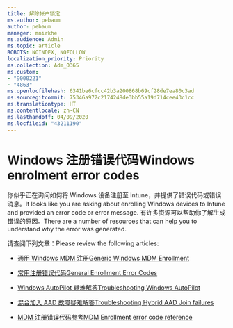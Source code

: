 ```yaml
---
title: 解除帐户锁定
ms.author: pebaum
author: pebaum
manager: mnirkhe
ms.audience: Admin
ms.topic: article
ROBOTS: NOINDEX, NOFOLLOW
localization_priority: Priority
ms.collection: Adm_O365
ms.custom:
- "9000221"
- "4863"
ms.openlocfilehash: 6341be6cfcc42b3a200868b69cf28de7ea80c3ad
ms.sourcegitcommit: 75346a972c2174248de3bb55a19d714cee43c1cc
ms.translationtype: HT
ms.contentlocale: zh-CN
ms.lasthandoff: 04/09/2020
ms.locfileid: "43211190"
---
```

# <a name="windows-enrolment-error-codes"></a><span data-ttu-id="21205-102">Windows 注册错误代码</span><span class="sxs-lookup"><span data-stu-id="21205-102">Windows enrolment error codes</span></span>

<span data-ttu-id="21205-103">你似乎正在询问如何将 Windows 设备注册至 Intune，并提供了错误代码或错误消息。</span><span class="sxs-lookup"><span data-stu-id="21205-103">It looks like you are asking about enrolling Windows devices to Intune and provided an error code or error message.</span></span> <span data-ttu-id="21205-104">有许多资源可以帮助你了解生成错误的原因。</span><span class="sxs-lookup"><span data-stu-id="21205-104">There are a number of resources that can help you to understand why the error was generated.</span></span>
 
<span data-ttu-id="21205-105">请查阅下列文章：</span><span class="sxs-lookup"><span data-stu-id="21205-105">Please review the following articles:</span></span>

- [<span data-ttu-id="21205-106">通用 Windows MDM 注册</span><span class="sxs-lookup"><span data-stu-id="21205-106">Generic Windows MDM Enrollment</span></span>](https://docs.microsoft.com/mem/intune/enrollment/troubleshoot-windows-enrollment-errors)

- [<span data-ttu-id="21205-107">常用注册错误代码</span><span class="sxs-lookup"><span data-stu-id="21205-107">General Enrollment Error Codes</span></span>](https://docs.microsoft.com/mem/intune/enrollment/troubleshoot-device-enrollment-in-intune#general-enrollment-error-codes)

- [<span data-ttu-id="21205-108">Windows AutoPilot 疑难解答</span><span class="sxs-lookup"><span data-stu-id="21205-108">Troubleshooting Windows AutoPilot</span></span>](https://docs.microsoft.com/windows/deployment/windows-autopilot/troubleshooting)

- [<span data-ttu-id="21205-109">混合加入 AAD 故障疑难解答</span><span class="sxs-lookup"><span data-stu-id="21205-109">Troubleshooting Hybrid AAD Join failures</span></span>](https://docs.microsoft.com/azure/active-directory/devices/troubleshoot-hybrid-join-windows-current)

- [<span data-ttu-id="21205-110">MDM 注册错误代码参考</span><span class="sxs-lookup"><span data-stu-id="21205-110">MDM Enrollment error code reference</span></span>](https://docs.microsoft.com/windows/win32/mdmreg/mdm-registration-constants)
